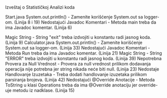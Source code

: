 Izveštaj o Statističkoj Analizi koda

Start.java
System.out.println() - Zamenite korišćenje System.out sa logger-om. (Linija 8 i 19)
Nedostajući Javadoc Komentari - Metoda main treba da ima Javadoc komentar. (Linija 6)

Magic String - String "exit" treba izdvojiti u konstantu radi jasnog koda. (Linija 9)
Calculator.java
System.out.println() - Zamenite korišćenje System.out sa logger-om. (Linija 33)
Nedostajući Javadoc Komentari - Metoda Run treba da ima Javadoc komentar. (Linija 21)
Magic String - String "ERROR" treba izdvojiti u konstantu radi jasnog koda. (Linija 39)
Nepotrebna Provera za Null Vrednost - Provera za null vrednost prilikom dodavanja operacija nije potrebna jer string nikada neće biti null. (Linija 23)
Nedostaje Handlovanje Izuzetaka - Treba dodati handlovanje izuzetaka prilikom parsiranja brojeva. (Linija 42)
Nedostajući @Override Anotacije - Metoda ToString u klasi Operations treba da ima @Override anotaciju jer override-uje metodu iz nadklase. (Linija 15)
